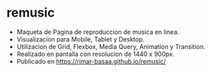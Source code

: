 # remusic
- Maqueta de Pagina de reproduccion de musica en linea.
- Visualizacion para Mobile, Tablet y Desktop.
- Utilizacion de Grid, Flexbox, Media Query, Animation y Transition.
- Realizado en pantalla con resolucion de 1440 x 900px.
- Publicado en https://rimar-basaa.github.io/remusic/
